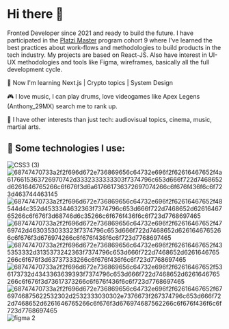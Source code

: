 # Hi there 👋

Fronted Developer since 2021 and ready to build the future. I have participated in the [Platzi Master](https://platzi.com/blog/platzi-master-que-es/)[](https://platzi.com/blog/platzi-master-que-es/) program cohort 9 where I've learned the best practices about work-flows and methodologies to build products in the tech industry. My projects are based on React-JS. Also have interest in UI-UX methodologies and tools like Figma, wireframes, basically all the full development cycle.

🤑 Now I'm learning Next.js | Crypto topics | System Design

🎮 I love music, I can play drums, love videogames like Apex Legens (Anthony_29MX) search me to rank up.

🎈 I have other interests than just tech: audiovisual topics, cinema, music, martial arts.

## 👾 Some technologies I use:
![CSS3 (3)](https://user-images.githubusercontent.com/80364422/188748922-660a0bf1-30fd-42ee-8c98-1c2270e8f5c4.svg)
![68747470733a2f2f696d672e736869656c64732e696f2f62616467652f4a6176615363726970742d3332333333303f7374796c653d666f722d7468652d6261646765266c6f676f3d6a617661736372697074266c6f676f436f6c6f723d463744463145](https://user-images.githubusercontent.com/80364422/188748828-1c598458-f3ad-4ba4-9bc0-47cff8442e2e.svg)
![68747470733a2f2f696d672e736869656c64732e696f2f62616467652f48544d4c352d4533344632363f7374796c653d666f722d7468652d6261646765266c6f676f3d68746d6c35266c6f676f436f6c6f723d7768697465](https://user-images.githubusercontent.com/80364422/188748830-700dff5e-7bc1-4013-a694-8a1f8b355e30.svg)
![68747470733a2f2f696d672e736869656c64732e696f2f62616467652f4769742d4630353033323f7374796c653d666f722d7468652d6261646765266c6f676f3d676974266c6f676f436f6c6f723d7768697465](https://user-images.githubusercontent.com/80364422/188748831-3395f28d-4f38-4744-907e-33a12b7ba2ee.svg)
![68747470733a2f2f696d672e736869656c64732e696f2f62616467652f435353332d3135373242363f7374796c653d666f722d7468652d6261646765266c6f676f3d63737333266c6f676f436f6c6f723d7768697465](https://user-images.githubusercontent.com/80364422/188748832-e77101b6-2bd3-4efd-8d38-866ee2a3340a.svg)
![68747470733a2f2f696d672e736869656c64732e696f2f62616467652f536173732d4343363639393f7374796c653d666f722d7468652d6261646765266c6f676f3d73617373266c6f676f436f6c6f723d7768697465](https://user-images.githubusercontent.com/80364422/188748834-52dbedbd-e9a0-47a9-956f-272525f8c86f.svg)
![68747470733a2f2f696d672e736869656c64732e696f2f62616467652f6769746875622532302d2532333030302e7376673f267374796c653d666f722d7468652d6261646765266c6f676f3d676974687562266c6f676f436f6c6f723d7768697465](https://user-images.githubusercontent.com/80364422/188748838-3f84c2f6-f977-4725-8cae-19fed84de3c1.svg)
![figma 2](https://user-images.githubusercontent.com/80364422/188749168-e93d7195-36d0-4952-851e-c974818179df.svg)

<!--
**MelvinHDZS/MelvinHDZS** is a ✨ _special_ ✨ repository because its `README.md` (this file) appears on your GitHub profile.

Here are some ideas to get you started:

- 🔭 I’m currently working on ...
- 🌱 I’m currently learning ...
- 👯 I’m looking to collaborate on ...
- 🤔 I’m looking for help with ...
- 💬 Ask me about ...
- 📫 How to reach me: ...
- 😄 Pronouns: ...
- ⚡ Fun fact: ...
-->
